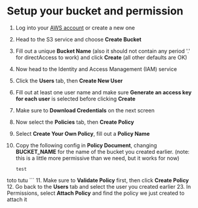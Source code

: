 # Setup your bucket and permission

1. Log into your [AWS account](https://console.aws.amazon.com/) or create a new one
2. Head to the S3 service and choose **Create Bucket**
3. Fill out a unique **Bucket Name** (also it should not contain any period '.' for directAccess to work) and click **Create** (all other defaults are OK)
4. Now head to the Identity and Access Management (IAM) service
5. Click the **Users** tab, then **Create New User**
6. Fill out at least one user name and make sure **Generate an access key for each user** is selected before clicking **Create**
7. Make sure to **Download Credentials** on the next screen
8. Now select the **Policies** tab, then **Create Policy**
9. Select **Create Your Own Policy**, fill out a **Policy Name**
10. Copy the following config in **Policy Document**, changing **BUCKET_NAME** for the name of the bucket you created earlier. (note: this is a little more permissive than we need, but it works for now)

    ```
    test
toto
tutu
    ```
11. Make sure to **Validate Policy** first, then click **Create Policy**
12. Go back to the **Users** tab and select the user you created earlier
23. In Permissions, select **Attach Policy** and find the policy we just created to attach it